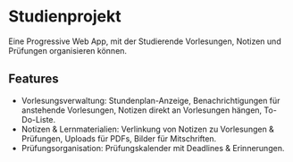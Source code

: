 # Studienprojekt
Eine Progressive Web App, mit der Studierende Vorlesungen, Notizen und Prüfungen organisieren können.

## Features
- Vorlesungsverwaltung: Stundenplan-Anzeige, Benachrichtigungen für anstehende Vorlesungen, Notizen direkt an Vorlesungen hängen, To-Do-Liste.
- Notizen & Lernmaterialien: Verlinkung von Notizen zu Vorlesungen & Prüfungen, Uploads für PDFs, Bilder für Mitschriften.
- Prüfungsorganisation: Prüfungskalender mit Deadlines & Erinnerungen.
